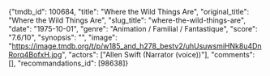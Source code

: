 {"tmdb_id": 100684, "title": "Where the Wild Things Are", "original_title": "Where the Wild Things Are", "slug_title": "where-the-wild-things-are", "date": "1975-10-01", "genre": "Animation / Familial / Fantastique", "score": "7.6/10", "synopsis": "", "image": "https://image.tmdb.org/t/p/w185_and_h278_bestv2/uhUsuwsmiHNk8u4DnRorq4BofxH.jpg", "actors": ["Allen Swift (Narrator (voice))"], "comments": [], "recommandations_id": [98638]}